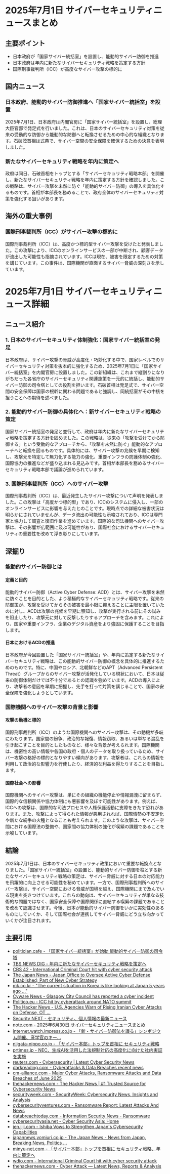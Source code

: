 # 2025年7月1日 サイバーセキュリティニュースまとめ

## 主要ポイント

*   日本政府が「国家サイバー統括室」を設置し、能動的サイバー防御を推進
*   日本政府は年内に新たなサイバーセキュリティ戦略を策定する方針
*   国際刑事裁判所（ICC）が高度なサイバー攻撃の標的に

## 国内ニュース

### 日本政府、能動的サイバー防御推進へ「国家サイバー統括室」を設置

2025年7月1日、日本政府は内閣官房に「国家サイバー統括室」を設置し、総理大臣官邸で発足式を行いました。これは、日本のサイバーセキュリティ対策を従来の受動的な防御から能動的な防御へと転換させるための中心的な組織となります。石破茂首相は式典で、サイバー空間の安全保障を確保するための決意を表明しました。

### 新たなサイバーセキュリティ戦略を年内に策定へ

政府は同日、石破首相をトップとする「サイバーセキュリティ戦略本部」を開催し、新たなサイバーセキュリティ戦略を年内に策定する方針を確認しました。この戦略は、サイバー攻撃を未然に防ぐ「能動的サイバー防御」の導入を具体化するものです。首相が本部長を務めることで、政府全体のサイバーセキュリティ対策を強化する狙いがあります。

## 海外の重大事例

### 国際刑事裁判所（ICC）がサイバー攻撃の標的に

国際刑事裁判所（ICC）は、高度かつ標的型サイバー攻撃を受けたと発表しました。この攻撃により、ICCのオンラインサービスの一部が中断され、顧客データが流出した可能性も指摘されています。ICCは現在、被害を限定するための対策を講じています。この事件は、国際機関が直面するサイバー脅威の深刻さを示しています。

# 2025年7月1日 サイバーセキュリティニュース詳細

## ニュース紹介

### 1. 日本のサイバーセキュリティ体制強化：国家サイバー統括室の発足

日本政府は、サイバー攻撃の脅威が高度化・巧妙化する中で、国家レベルでのサイバーセキュリティ対策を抜本的に強化するため、2025年7月1日に「国家サイバー統括室」を内閣官房に設置しました。この新組織は、これまで縦割りになりがちだった各省庁のサイバーセキュリティ関連施策を一元的に統括し、能動的サイバー防御の司令塔としての役割を担います。石破首相は発足式で、サイバー空間の安全保障は国家の根幹に関わる問題であると強調し、同統括室がその中核を担うことへの期待を述べました。

### 2. 能動的サイバー防御の具体化へ：新サイバーセキュリティ戦略の策定

国家サイバー統括室の発足と並行して、政府は年内に新たなサイバーセキュリティ戦略を策定する方針を固めました。この戦略は、従来の「攻撃を受けてから防御する」という受動的なアプローチから、「攻撃を未然に防ぐ」能動的なアプローチへと転換を図るものです。具体的には、サイバー攻撃の兆候を早期に検知し、攻撃元を特定して無力化する能力の強化、重要インフラの防護体制の強化、国際協力の推進などが盛り込まれる見込みです。首相が本部長を務めるサイバーセキュリティ戦略本部で議論が進められています。

### 3. 国際刑事裁判所（ICC）へのサイバー攻撃

国際刑事裁判所（ICC）は、最近発生したサイバー攻撃について声明を発表しました。この攻撃は「高度かつ標的型」であり、ICCのシステムに侵入し、一部のオンラインサービスに影響を与えたとのことです。現時点での詳細な被害状況は明らかにされていませんが、データ流出の可能性も示唆されており、ICCは専門家と協力して調査と復旧作業を進めています。国際的な司法機関へのサイバー攻撃は、その影響が広範囲に及ぶ可能性があり、国際社会におけるサイバーセキュリティの重要性を改めて浮き彫りにしています。

## 深掘り

### 能動的サイバー防御とは

#### 定義と目的

能動的サイバー防御（Active Cyber Defense: ACD）とは、サイバー攻撃を未然に防ぐことを目的とした、より積極的なサイバーセキュリティ戦略です。従来の防御策が、攻撃を受けてからその被害を最小限に抑えることに主眼を置いていたのに対し、ACDは攻撃の兆候を早期に察知し、攻撃が実行される前にその試みを阻止したり、攻撃元に対して反撃したりするアプローチを含みます。これにより、国家や重要インフラ、企業のデジタル資産をより強固に保護することを目指します。

#### 日本におけるACDの推進

日本政府が今回設置した「国家サイバー統括室」や、年内に策定する新たなサイバーセキュリティ戦略は、この能動的サイバー防御の概念を具体的に推進するためのものです。特に、中国やロシア、北朝鮮などのAPT（Advanced Persistent Threat）グループからのサイバー攻撃が活発化している現状において、日本は従来の防御体制だけでは不十分であるとの認識を強めています。ACDの導入により、攻撃者の意図を早期に把握し、先手を打って対策を講じることで、国家の安全保障を強化しようとしています。

### 国際機関へのサイバー攻撃の背景と影響

#### 攻撃の動機と標的

国際刑事裁判所（ICC）のような国際機関へのサイバー攻撃は、その動機が多岐にわたります。国家間の紛争、政治的な報復、情報窃取、あるいは単なる混乱を引き起こすことを目的としたものなど、様々な背景が考えられます。国際機関は、機密性の高い情報や各国の政府・個人のデータを取り扱っているため、サイバー攻撃の格好の標的となりやすい傾向があります。攻撃者は、これらの情報を利用して政治的な影響力を行使したり、経済的な利益を得たりすることを目指します。

#### 国際社会への影響

国際機関へのサイバー攻撃は、単にその組織の機能停止や情報漏洩に留まらず、国際的な信頼関係や協力体制にも悪影響を及ぼす可能性があります。例えば、ICCへの攻撃は、国際的な司法プロセスや人権保護活動に支障をきたす恐れがあります。また、攻撃によって得られた情報が悪用されれば、国際情勢の不安定化や新たな紛争の火種となることも考えられます。このような攻撃は、サイバー空間における国際法の整備や、国家間の協力体制の強化が喫緊の課題であることを示唆しています。

## 結論

2025年7月1日は、日本のサイバーセキュリティ政策において重要な転換点となりました。「国家サイバー統括室」の設置と、能動的サイバー防御を柱とする新たなサイバーセキュリティ戦略の策定は、サイバー脅威に対する日本の対応能力を飛躍的に向上させる可能性を秘めています。一方で、国際刑事裁判所へのサイバー攻撃は、サイバー空間における脅威が国境を越え、国際機関にまで及んでいる現実を突きつけています。これらの動向は、サイバーセキュリティが単なる技術的な問題ではなく、国家安全保障や国際関係に直結する喫緊の課題であることを改めて認識させます。今後、日本が能動的サイバー防御をいかに実効性のあるものにしていくか、そして国際社会が連携してサイバー脅威にどう立ち向かっていくかが注目されます。

## 主要引用

*   [politician.cafe - 「国家サイバー統括室」が始動 能動的サイバー防御の司令塔](https://politician.cafe/politician/129/activity/8197/)
*   [TBS NEWS DIG - 年内に新たなサイバーセキュリティ戦略を策定へ](https://newsdig.tbs.co.jp/articles/-/2015487)
*   [CBS 42 - International Criminal Court hit with cyber security attack](https://www.cbs42.com/news/international/ap-international-criminal-court-hit-with-cyber-security-attack/)
*   [The Japan News - Japan Office to Oversee Active Cyber Defense Established; Part of New Cyber Strategy](https://japannews.yomiuri.co.jp/politics/politics-government/20250701-266862/)
*   [mk.co.kr - "The current situation in Korea is like looking at Japan 5 years ago ..."](https://www.mk.co.kr/en/it/11356191)
*   [Cyware News - Glasgow City Council has reported a cyber incident](https://social.cyware.com/category/breaches-and-incidents-news)
*   [Politico.eu - ICC hit by cyberattack around NATO summit](https://www.politico.eu/article/icc-hit-by-cyberattack-around-nato-summit/)
*   [The Hacker News - U.S. Agencies Warn of Rising Iranian Cyber Attacks on Defense, OT ...](https://thehackernews.com/2025/06/us-agencies-warn-of-rising-iranian.html)
*   [Security NEXT - セキュリティ、個人情報の最新ニュース](https://www.security-next.com/)
*   [note.com - 2025年6月30日 サイバーセキュリティニュースまとめ](https://note.com/clever_chives813/n/n84a52a5ec649)
*   [internet.watch.impress.co.jp - 「新・サイバー防御法を識る」シンポジウム開催、産学官のキー...](https://internet.watch.impress.co.jp/docs/news/2026783.html)
*   [niigata-nippo.co.jp - 「サイバー本部」トップを首相に セキュリティ戦略](https://www.niigata-nippo.co.jp/articles/-/638649)
*   [prtimes.jp - NEC、生成AIを活用した法規制対応の高度化に向けた社内実証を実施](https://prtimes.jp/main/html/rd/p/000000977.000078149.html)
*   [reuters.com - Cybersecurity | Latest Cyber Security News](https://www.reuters.com/technology/cybersecurity/)
*   [darkreading.com - Cyberattacks & Data Breaches recent news](https://www.darkreading.com/cyberattacks-data-breaches)
*   [cm-alliance.com - Major Cyber Attacks, Ransomware Attacks and Data Breaches of June 2025](https://www.cm-alliance.com/cybersecurity-blog/major-cyber-attacks-ransomware-attacks-and-data-breaches-of-june-2025)
*   [thehackernews.com - The Hacker News | #1 Trusted Source for Cybersecurity News](https://thehackernews.com/)
*   [securityweek.com - SecurityWeek: Cybersecurity News, Insights and Analysis](https://www.securityweek.com/)
*   [cybersecurityventures.com - Ransomware Report: Latest Attacks And News](https://cybersecurityventures.com/ransomware-report/)
*   [databreachtoday.com - Information Security News - Ransomware](https://ransomware.databreachtoday.com/latest-news)
*   [cybersecurityasia.net - Cyber Security Asia: Home](https://cybersecurityasia.net/)
*   [jen.jiji.com - Ishiba Vows to Strengthen Japan's Cybersecurity Capabilities](https://jen.jiji.com/jc/eng?g=eco&k=2025070100418)
*   [japannews.yomiuri.co.jp - The Japan News - News from Japan, Breaking News, Politics ...](https://japannews.yomiuri.co.jp/)
*   [minyu-net.com - 「サイバー本部」トップを首相に セキュリティ戦略、年内に策定へ](https://www.minyu-net.com/newspack/detail/2025070101000696)
*   [wdio.com - International Criminal Court hit with cyber security attack](https://www.wdio.com/ap-top-news/international-criminal-court-hit-with-cyber-security-attack/)
*   [thehackernews.com - Cyber Attack — Latest News, Reports & Analysis](https://thehackernews.com/search/label/Cyber%20Attack)


